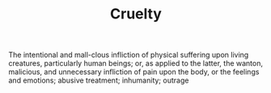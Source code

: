 ---
title: Cruelty
letter: C
permalink: "/definitions/bld-cruelty.html"
body: The intentional and mall-clous infliction of physical suffering upon living
  creatures, particularly human beings; or, as applied to the latter, the wanton,
  malicious, and unnecessary infliction of pain upon the body, or the feelings and
  emotions; abusive treatment; inhumanity; outrage
published_at: '2018-07-07'
source: Black's Law Dictionary 2nd Ed (1910)
layout: post
---